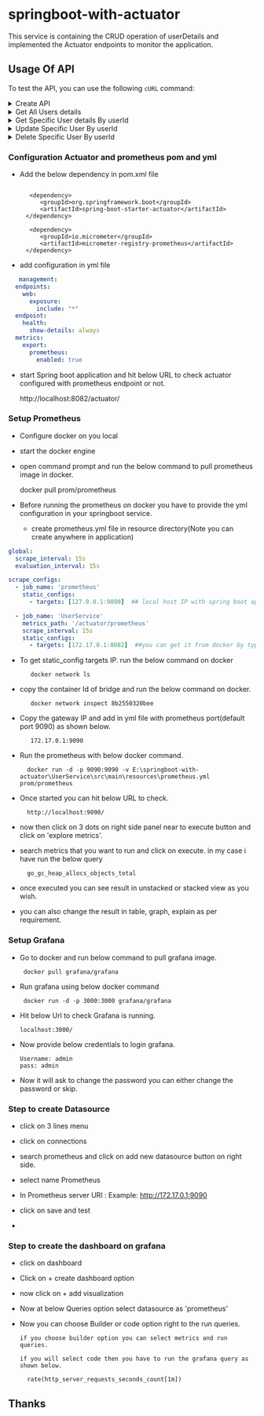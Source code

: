 # springboot-with-actuator

This service is containing the CRUD operation of userDetails and implemented the Actuator endpoints to monitor the application.

## Usage Of API

To test the API, you can use the following `cURL` command:
<details>
    <summary>Create API</summary>

### using window OS use Below URL
```bash
Invoke-WebRequest -Uri "http://localhost:8082/api/v1/users" `
    -Method POST `
    -Headers @{Accept="*/*"; "Content-Type"="application/json"} `
    -Body '{"firstName": "Santosh", "lastName": "Kumar", "contact": "802228181", "email": "sant@Gmail.com"}'

```
### using OS AS Linux/MAC use Below URL
```bash
curl -X 'POST' \
  'http://localhost:8082/api/v1/users' \
  -H 'accept: */*' \
  -H 'Content-Type: application/json' \
  -d '{
   "firstName": "Santosh",
  "lastName": "Kumar",
  "contact": "802228181",
  "email": "sant@Gmail.com"
}'
```

### Explanation:
1. **Markdown Syntax**:
    - The backticks define the code block.
    - Adding `bash` after the opening backticks ensures proper syntax highlighting.

2. **Command Breakdown**:
    - `-X POST`: Specifies the HTTP method.
    - `-H`: Adds a header, like `Content-Type`.
    - `-d`: Specifies the data payload.

3. **Rendered Output**:
   When above CURl will execute, it will appear output as a formatted code block as below:
````json 
{
   "userId": 1,
   "firstName": "Santosh",
   "lastName": "Kumar",
   "contact": "802228181",
   "email": "sant@Gmail.com"
   }
````
</details>

<details>
    <summary>Get All Users details</summary>

### using window OS use Below URL
```bash
Invoke-WebRequest -Uri "http://localhost:8082/api/v1/users" `
    -Method GET `
    -Headers @{Accept="*/*"; "Content-Type"="application/json"} `
    
```
### using OS AS Linux/MAC use Below URL
```bash
curl -X 'GET' \
  'http://localhost:8082/api/v1/users' \
  -H 'accept: */*'
```

### Explanation:
1. **Markdown Syntax**:
    - The backticks define the code block.
    - Adding `bash` after the opening backticks ensures proper syntax highlighting.

2. **Command Breakdown**:
    - `-X POST`: Specifies the HTTP method.
    - `-H`: Adds a header, like `Content-Type`.

3. **Rendered Output**:
   When above CURl will execute, it will appear output as a formatted code block as below:
````json 
[
  {
    "userId": 1,
    "firstName": "Santosh",
    "lastName": "Kumar",
    "contact": "802228181",
    "email": "sant@Gmail.com"
  }
]
````
</details>

<details>
    <summary>Get Specific User details By userId</summary>

### using window OS use Below URL
```bash
Invoke-WebRequest -Uri "http://localhost:8082/api/v1/users/{userId}?userId=1" `
    -Method GET `
    -Headers @{Accept="*/*";
     "Content-Type" = "application/json"}

```
### using OS AS Linux/MAC use Below URL

```bash
curl -X 'GET' \
  'http://localhost:8082/api/v1/users/{userId}?userId=2' \
  -H 'accept: */*'
```

### Explanation:
1. **Markdown Syntax**:
    - The backticks define the code block.
    - Adding `bash` after the opening backticks ensures proper syntax highlighting.

2. **Command Breakdown**:
    - `-X POST`: Specifies the HTTP method.
    - `-H`: Adds a header, like `Content-Type`.

3. **Rendered Output**:
   When above CURl will execute, it will appear output as a formatted code block as below:
````json 
{
    "userId": 2,
    "firstName": "Santosh",
    "lastName": "Kumar",
    "contact": "802228181",
    "email": "sant@Gmail.com"
  }
````
</details>

<details>
    <summary>Update Specific User By userId</summary>

### use Below command on windows machine 
```bash
Invoke-WebRequest -Uri "http://localhost:8082/api/v1/users/{userId}?userId=1" `
    -Method PUT `
    -Headers @{Accept="*/*"; "Content-Type"="application/json"} `
    -Body '{"firstName": "Santosh", "lastName": "Kumar", "contact": "802228381", "email": "sant@Gmail.com"}'

```
### Use below command on Linux/MAC
```bash
curl -X 'PUT' \
  'http://localhost:8082/api/v1/users/{userId}?userId=1' \
  -H 'accept: */*' \
  -H 'Content-Type: application/json' \
  -d '{
  "firstName": "Santosh",
  "lastName": "Kumar",  
  "contact": "802228181",
  "email": "sant@Gmail.com"
}'
```

### Explanation:
1. **Markdown Syntax**:
    - The backticks define the code block.
    - Adding `bash` after the opening backticks ensures proper syntax highlighting.

2. **Command Breakdown**:
    - `-X POST`: Specifies the HTTP method.
    - `-H`: Adds a header, like `Content-Type`.

3. **Rendered Output**:
   When above CURl will execute, it will appear output as a formatted code block as below:
````json 
{
    "userId": 2,
    "firstName": "Santosh",
    "lastName": "Kumar",
    "contact": "802228181",
    "email": "sant@Gmail.com"
  }
````
</details>

<details>
    <summary>Delete Specific User By userId</summary>

### use Below command on windows machine 
```bash
Invoke-WebRequest -Uri "http://localhost:8082/api/v1/users/{userId}?userId=1" `
    -Method DELETE `
    -Headers @{
        Accept = "*/*"; 
        "Content-Type" = "application/json"
    }
    
```
### Use below command on Linux/MAC
```bash
curl -X 'DELETE' \
  'http://localhost:8082/api/v1/users/{userId}?userId=2' \
  -H 'accept: */*'
```

### Explanation:
1. **Markdown Syntax**:
    - The backticks define the code block.
    - Adding `bash` after the opening backticks ensures proper syntax highlighting.

2. **Command Breakdown**:
    - `-X POST`: Specifies the HTTP method.
    - `-H`: Adds a header, like `Content-Type`.

3. **Rendered Output**:
   When above CURl will execute, it will appear output as a formatted code block as below:
````String 
User deleted by UserId : 2
````
</details>

### Configuration Actuator and prometheus pom and yml
   - Add the below dependency in pom.xml file
````     
      
      <dependency>
         <groupId>org.springframework.boot</groupId>
         <artifactId>spring-boot-starter-actuator</artifactId>
	 </dependency>
		
      <dependency>
         <groupId>io.micrometer</groupId>
         <artifactId>micrometer-registry-prometheus</artifactId>
     </dependency>
````
   - add configuration in yml file 

````yaml        
   management:
  endpoints:
    web:
      exposure:
        include: "*"
  endpoint:
    health:
      show-details: always
  metrics:
    export:
      prometheus:
        enabled: true
````
   - start Spring boot application and hit below URL to check actuator configured with prometheus endpoint or not.
      
      http://localhost:8082/actuator/

### Setup Prometheus

   - Configure docker on you local

   - start the docker engine 

   - open command prompt and run the below command to pull prometheus image in docker.
      
      docker pull prom/prometheus

   - Before running the prometheus on docker you have to provide the yml configuration in your springboot service.

     - create prometheus.yml file in resource directory(Note you can create anywhere in application)
     
````yaml
global:
  scrape_interval: 15s
  evaluation_interval: 15s

scrape_configs:
  - job_name: 'prometheus'
    static_configs:
      - targets: [127.0.0.1:9090]  ## local host IP with spring boot application port

  - job_name: 'UserService'
    metrics_path: '/actuator/prometheus'
    scrape_interval: 15s
    static_configs:
      - targets: [172.17.0.1:8082]  ##you can get it from docker by typing docker command  'docker network ls' and then run below docker command 'docker network inspect <bridge network id>' now you will get gateway and subnet ip. copy gateway IP and paste here.
````

   - To get static_config targets IP. run the below command on docker
            
            docker network ls

   - copy the container Id of bridge and run the below command on docker.
         
            docker network inspect 8b2550320bee

   - Copy the gateway IP and add in yml file with prometheus port(default port 9090) as shown below.

            172.17.0.1:9090

   - Run the prometheus with below docker command.

           docker run -d -p 9090:9090 -v E:\springboot-with-actuator\UserService\src\main\resources\prometheus.yml prom/prometheus

   - Once started you can hit below URL to check.

           http://localhost:9090/

   - now then click on 3 dots on right side panel near to execute button and click on 'explore metrics'.

   - search metrics that you want to run and click on execute. in my case i have run the below query
          
           go_gc_heap_allocs_objects_total

   - once executed you can see result in unstacked or stacked view as you wish.

   - you can also change the result in table, graph, explain as per requirement.

### Setup Grafana
   - Go to docker and run below command to pull grafana image.
         
          docker pull grafana/grafana
   - Run grafana using below docker command

          docker run -d -p 3000:3000 grafana/grafana

   - Hit below Url to check Grafana is running.

         localhost:3000/
   - Now provide below credentials to login grafana.
         
         Username: admin
         pass: admin
   - Now it will ask to change the password you can either change the password or skip.

### Step to create Datasource

   - click on 3 lines menu

   - click on connections

   - search prometheus and click on add new datasource button on right side.

   - select name Prometheus

   - In Prometheus server URl  <Docker container ID>:<prometheus port> Example: http://172.17.0.1:9090

   - click on save and test
   - 

### Step to create the dashboard on grafana 
   
   - click on dashboard

   - Click on + create dashboard option

   - now click on + add visualization 

   - Now at below Queries option select datasource as 'prometheus'

   - Now you can choose Builder or code option right to the run queries.

         if you choose builder option you can select metrics and run queries.

         if you will select code then you have to run the grafana query as shown below.

           rate(http_server_requests_seconds_count[1m])

## Thanks


